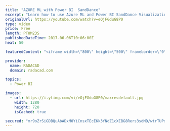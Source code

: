 ```yaml
---
title: "AZURE ML with Power BI  SandDance"
excerpt: "Learn how to use Azure ML and Power BI SandDance Visualization"
originalUrl: https://youtube.com/watch?v=eOjFGduG8P0
type: video
price: Free
length: PT8M23S
publishedDateTime: 2017-06-06T10:06:00Z
heat: 50

featuredContent: "<iframe width=\"800\" height=\"500\" frameborder=\"0\" src=\"https://www.youtube.com/embed/eOjFGduG8P0\" allow=\"accelerometer; autoplay; encrypted-media; gyroscope; picture-in-picture\" allowfullscreen></iframe>"

provider:
  name: RADACAD
  domain: radacad.com

topics:
  - Power BI

images:
  - url: https://i.ytimg.com/vi/eOjFGduG8P0/maxresdefault.jpg
    width: 1280
    height: 720
    isCached: true

secured: "mr9oZrSiGDBQuAbADxM0YiCnsxTEcEKk3YNdZ1cXEBG8Rers3sdMD/wtrTUPxVnhFpM4dYVR/CTQDUswv4U/jbGbxcSNEXTTiO035ed7ka4XheRYnewsuKxM2ARKJ3EaROBVhsx7RoE34ZPHphP6Skoya2LZJn0ib1w79/f+eMNbAbbI8cTdI2d7T4pbmasPJb26epyg7zIAC1JJWe+ORFooO6yTGzCgFwGXDRSXFu7uconB5PFmrKOOaWz+qMeCj6SKWoxt7FR9pDlQeURaKK667Y3aEPb7iyFnZywSYdbrBGHVL2wj6PBPyH8XKZ5FxPUvd2/eC7p6xQ+ceqOvsxOulpWqG0awpEXDQgmMaIl9cE+0ug27kjhbhxbc6KM7By7JlwoPVTJyz+blHXMfo53dtbl/GRCi0cHpJ+mzwRw=;AQpPyqKk7IrSJZ7Pb4IobA=="
---
```


